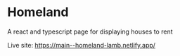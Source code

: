 # Homeland

A react and typescript page for displaying houses to rent

Live site: https://main--homeland-lamb.netlify.app/
